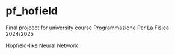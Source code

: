 # pf_hofield


Final projcect for university course Programmazione Per La Fisica 2024/2025

Hopfield-like Neural Network

